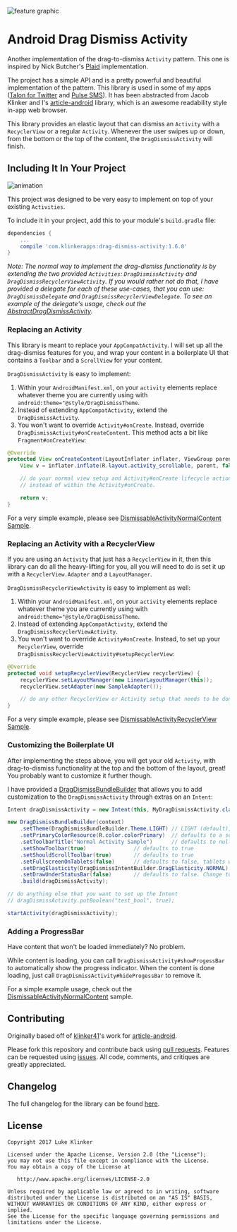 ![feature graphic](artwork/sample.png)

# Android Drag Dismiss Activity

Another implementation of the drag-to-dismiss `Activity` pattern. This one is inspired by Nick Butcher's [Plaid](https://github.com/nickbutcher/plaid/blob/master/app/src/main/java/io/plaidapp/ui/widget/ElasticDragDismissFrameLayout.java) implementation.

The project has a simple API and is a pretty powerful and beautiful implementation of the pattern. This library is used in some of my apps ([Talon for Twitter](https://play.google.com/store/apps/details?id=com.klinker.android.twitter_l) and [Pulse SMS](https://play.google.com/store/apps/details?id=xyz.klinker.messenger)). It has been abstracted from Jacob Klinker and I's [article-android](https://github.com/klinker41/article-android/) library, which is an awesome readability style in-app web browser.

This library provides an elastic layout that can dismiss an `Activity` with a `RecyclerView` or a regular `Activity`. Whenever the user swipes up or down, from the bottom or the top of the content, the `DragDismissActivity` will finish.

## Including It In Your Project

![animation](artwork/animation.gif)

This project was designed to be very easy to implement on top of your existing `Activities`.

To include it in your project, add this to your module's `build.gradle` file:

```groovy
dependencies {
	...
	compile 'com.klinkerapps:drag-dismiss-activity:1.6.0'
}
```

*Note: The normal way to implement the drag-dismiss functionality is by extending the two provided `Activities`: `DragDismissActivity` and `DragDismissRecyclerViewActivity`. If you would rather not do that, I have provided a delegate for each of these use-cases, that you can use: `DragDismissDelegate` and `DragDismissRecyclerViewDelegate`. To see an example of the delegate's usage, check out the [AbstractDragDismissActivity](https://github.com/klinker24/Android-DragDismissActivity/blob/master/library/src/main/java/xyz/klinker/android/drag_dismiss/activity/AbstractDragDismissActivity.java).*

### Replacing an Activity

This library is meant to replace your `AppCompatActivity`. I will set up all the drag-dismiss features for you, and wrap your content in a boilerplate UI that contains a `Toolbar` and a `ScrollView` for your content.

`DragDismissActivity` is easy to implement:

1. Within your `AndroidManifest.xml`, on your `activity` elements replace whatever theme you are currently using with `android:theme="@style/DragDismissTheme`.
2. Instead of extending `AppCompatActivity`, extend the `DragDismissActivity`.
3. You won't want to override `Activity#onCreate`. Instead, override `DragDismissActivity#onCreateContent`. This method acts a bit like `Fragment#onCreateView`:

```java
@Override
protected View onCreateContent(LayoutInflater inflater, ViewGroup parent, Bundle savedInstanceState) {
    View v = inflater.inflate(R.layout.activity_scrollable, parent, false);

    // do your normal view setup and Activity#onCreate lifecycle actions here,
    // instead of within the Activity#onCreate.

    return v;
}
```

For a very simple example, please see [DismissableActivityNormalContent Sample](https://github.com/klinker24/Android-DragDismissActivity/blob/master/sample/src/main/java/xyz/klinker/drag_dismiss/DismissableActivityNormalContent.java).

### Replacing an Activity with a RecyclerView

If you are using an `Activity` that just has a `RecyclerView` in it, then this library can do all the heavy-lifting for you, all you will need to do is set it up with a `RecyclerView.Adapter` and a `LayoutManager`.

`DragDismissRecyclerViewActivity` is easy to implement as well:

1. Within your `AndroidManifest.xml`, on your `activity` elements replace whatever theme you are currently using with `android:theme="@style/DragDismissTheme`.
2. Instead of extending `AppCompatActivity`, extend the `DragDismissRecyclerViewActivity`.
3. You won't want to override `Activity#onCreate`. Instead, to set up your `RecyclerView`, override `DragDismissRecyclerViewActivity#setupRecyclerView`:

```java
@Override
protected void setupRecyclerView(RecyclerView recyclerView) {
    recyclerView.setLayoutManager(new LinearLayoutManager(this));
    recyclerView.setAdapter(new SampleAdapter());

    // do any other RecyclerView or Activity setup that needs to be done
}
```

For a very simple example, please see [DismissableActivityRecyclerView Sample](https://github.com/klinker24/Android-DragDismissActivity/blob/master/sample/src/main/java/xyz/klinker/drag_dismiss/DismissableActivityRecyclerView.java).

### Customizing the Boilerplate UI

After implementing the steps above, you will get your old `Activity`, with drag-to-dismiss functionality at the top and the bottom of the layout, great! You probably want to customize it further though.

I have provided a [DragDismissBundleBuilder](https://github.com/klinker24/Android-DragDismissActivity/blob/master/library/src/main/java/xyz/klinker/android/drag_dismiss/DragDismissBundleBuilder.java) that allows you to add customization to the `DragDismissActivity` through extras on an `Intent`:

```java
Intent dragDismissActivity = new Intent(this, MyDragDismissActivity.class);

new DragDismissBundleBuilder(context)
    .setTheme(DragDismissBundleBuilder.Theme.LIGHT)	// LIGHT (default), DARK, BLACK, DAY_NIGHT
    .setPrimaryColorResource(R.color.colorPrimary)	// defaults to a semi-transparent black
    .setToolbarTitle("Normal Activity Sample")		// defaults to null
    .setShowToolbar(true)				// defaults to true
    .setShouldScrollToolbar(true)       // defaults to true
    .setFullscreenOnTablets(false)      // defaults to false, tablets will have padding on each side
    .setDragElasticity(DragDismissIntentBuilder.DragElasticity.NORMAL)  // Larger elasticities will make it easier to dismiss.
    .setDrawUnderStatusBar(false)       // defaults to false. Change to true if you don't want me to handle the content margin for the Activity. Does not apply to the RecyclerView Activities
    .build(dragDismissActivity);

// do anything else that you want to set up the Intent
// dragDismissActivity.putBoolean("test_bool", true);

startActivity(dragDismissActivity);
```

### Adding a ProgressBar

Have content that won't be loaded immediately? No problem.

While content is loading, you can call `DragDismissActivity#showProgessBar` to automatically show the progress indicator. When the content is done loading, just call `DragDismissActivity#hideProgessBar` to remove it.

For a simple example usage, check out the [DismissableActivityNormalContent](https://github.com/klinker24/Android-DragDismissActivity/blob/master/sample/src/main/java/xyz/klinker/drag_dismiss/DismissableActivityNormalContent.java) sample.

## Contributing

Originally based off of [klinker41](https://github.com/klinker41)'s work for [article-android](https://github.com/klinker41/article-android).

Please fork this repository and contribute back using [pull requests](https://github.com/klinker24/Android-DragDismissActivity/pulls). Features can be requested using [issues](https://github.com/klinker24/Android-DragDismissActivity/issues). All code, comments, and critiques are greatly appreciated.

## Changelog

The full changelog for the library can be found [here](https://github.com/klinker24/Android-DragDismissActivity/blob/master/CHANGELOG.md).

## License

    Copyright 2017 Luke Klinker

    Licensed under the Apache License, Version 2.0 (the "License");
    you may not use this file except in compliance with the License.
    You may obtain a copy of the License at

       http://www.apache.org/licenses/LICENSE-2.0

    Unless required by applicable law or agreed to in writing, software
    distributed under the License is distributed on an "AS IS" BASIS,
    WITHOUT WARRANTIES OR CONDITIONS OF ANY KIND, either express or implied.
    See the License for the specific language governing permissions and
    limitations under the License.
